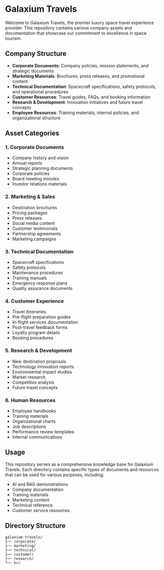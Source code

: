 # Galaxium Travels

Welcome to Galaxium Travels, the premier luxury space travel experience provider. This repository contains various company assets and documentation that showcase our commitment to excellence in space tourism.

## Company Structure

- **Corporate Documents**: Company policies, mission statements, and strategic documents
- **Marketing Materials**: Brochures, press releases, and promotional content
- **Technical Documentation**: Spacecraft specifications, safety protocols, and operational procedures
- **Customer Resources**: Travel guides, FAQs, and booking information
- **Research & Development**: Innovation initiatives and future travel concepts
- **Employee Resources**: Training materials, internal policies, and organizational structure

## Asset Categories

### 1. Corporate Documents
- Company history and vision
- Annual reports
- Strategic planning documents
- Corporate policies
- Board meeting minutes
- Investor relations materials

### 2. Marketing & Sales
- Destination brochures
- Pricing packages
- Press releases
- Social media content
- Customer testimonials
- Partnership agreements
- Marketing campaigns

### 3. Technical Documentation
- Spacecraft specifications
- Safety protocols
- Maintenance procedures
- Training manuals
- Emergency response plans
- Quality assurance documents

### 4. Customer Experience
- Travel itineraries
- Pre-flight preparation guides
- In-flight services documentation
- Post-travel feedback forms
- Loyalty program details
- Booking procedures

### 5. Research & Development
- New destination proposals
- Technology innovation reports
- Environmental impact studies
- Market research
- Competitive analysis
- Future travel concepts

### 6. Human Resources
- Employee handbooks
- Training materials
- Organizational charts
- Job descriptions
- Performance review templates
- Internal communications

## Usage

This repository serves as a comprehensive knowledge base for Galaxium Travels. Each directory contains specific types of documents and resources that can be used for various purposes, including:

- AI and RAG demonstrations
- Company documentation
- Training materials
- Marketing content
- Technical reference
- Customer service resources

## Directory Structure

```
galaxium-travels/
├── corporate/
├── marketing/
├── technical/
├── customer/
├── research/
└── hr/
``` 